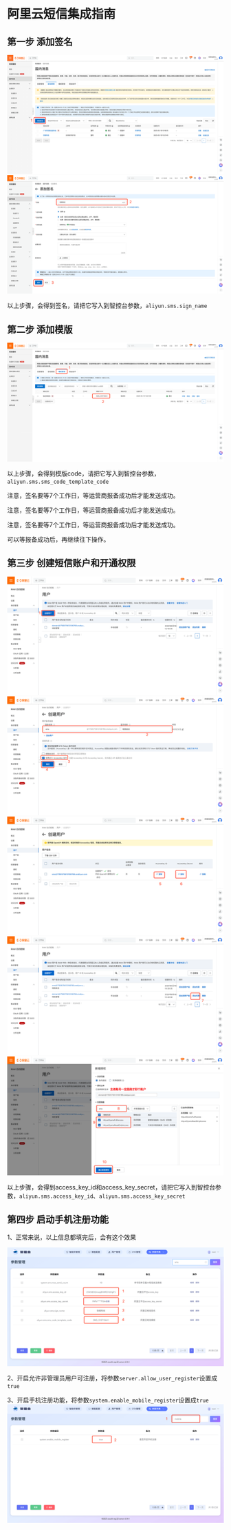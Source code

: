 # 阿里云短信集成指南
## 第一步 添加签名
![步骤](images/alisms/sms-01.png)
![步骤](images/alisms/sms-02.png)

以上步骤，会得到签名，请把它写入到智控台参数，`aliyun.sms.sign_name`

## 第二步 添加模版
![步骤](images/alisms/sms-11.png)

以上步骤，会得到模版code，请把它写入到智控台参数，`aliyun.sms.sms_code_template_code`

注意，签名要等7个工作日，等运营商报备成功后才能发送成功。

注意，签名要等7个工作日，等运营商报备成功后才能发送成功。

注意，签名要等7个工作日，等运营商报备成功后才能发送成功。

可以等报备成功后，再继续往下操作。

## 第三步 创建短信账户和开通权限
![步骤](images/alisms/sms-21.png)
![步骤](images/alisms/sms-22.png)
![步骤](images/alisms/sms-23.png)
![步骤](images/alisms/sms-24.png)
![步骤](images/alisms/sms-25.png)

以上步骤，会得到access_key_id和access_key_secret，请把它写入到智控台参数，`aliyun.sms.access_key_id`、`aliyun.sms.access_key_secret`
## 第四步 启动手机注册功能

1、正常来说，以上信息都填完后，会有这个效果

![步骤](images/alisms/sms-31.png)

2、开启允许非管理员用户可注册，将参数`server.allow_user_register`设置成`true`

3、开启手机注册功能，将参数`system.enable_mobile_register`设置成`true`
![步骤](images/alisms/sms-32.png)